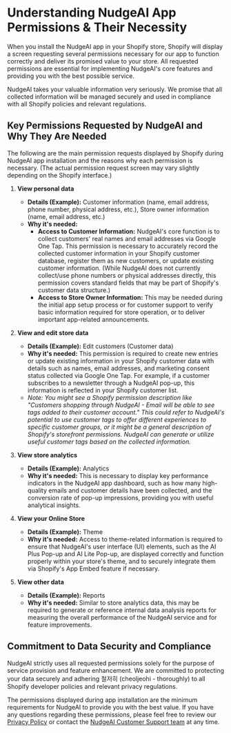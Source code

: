 # Understanding NudgeAI App Permissions & Their Necessity

When you install the NudgeAI app in your Shopify store, Shopify will display a screen requesting several permissions necessary for our app to function correctly and deliver its promised value to your store. All requested permissions are essential for implementing NudgeAI's core features and providing you with the best possible service.

NudgeAI takes your valuable information very seriously. We promise that all collected information will be managed securely and used in compliance with all Shopify policies and relevant regulations.

## Key Permissions Requested by NudgeAI and Why They Are Needed

The following are the main permission requests displayed by Shopify during NudgeAI app installation and the reasons why each permission is necessary. (The actual permission request screen may vary slightly depending on the Shopify interface.)

1.  **View personal data**
    *   **Details (Example):** Customer information (name, email address, phone number, physical address, etc.), Store owner information (name, email address, etc.)
    *   **Why it's needed:**
        *   **Access to Customer Information:** NudgeAI's core function is to collect customers' real names and email addresses via Google One Tap. This permission is necessary to accurately record the collected customer information in your Shopify customer database, register them as new customers, or update existing customer information. (While NudgeAI does not currently collect/use phone numbers or physical addresses directly, this permission covers standard fields that may be part of Shopify's customer data structure.)
        *   **Access to Store Owner Information:** This may be needed during the initial app setup process or for customer support to verify basic information required for store operation, or to deliver important app-related announcements.

2.  **View and edit store data**
    *   **Details (Example):** Edit customers (Customer data)
    *   **Why it's needed:** This permission is required to create new entries or update existing information in your Shopify customer data with details such as names, email addresses, and marketing consent status collected via Google One Tap. For example, if a customer subscribes to a newsletter through a NudgeAI pop-up, this information is reflected in your Shopify customer list.
    *   *Note: You might see a Shopify permission description like "Customers shopping through NudgeAI - Email will be able to see tags added to their customer account." This could refer to NudgeAI's potential to use customer tags to offer different experiences to specific customer groups, or it might be a general description of Shopify's storefront permissions. NudgeAI can generate or utilize useful customer tags based on the collected information.*

3.  **View store analytics**
    *   **Details (Example):** Analytics
    *   **Why it's needed:** This is necessary to display key performance indicators in the NudgeAI app dashboard, such as how many high-quality emails and customer details have been collected, and the conversion rate of pop-up impressions, providing you with useful analytical insights.

4.  **View your Online Store**
    *   **Details (Example):** Theme
    *   **Why it's needed:** Access to theme-related information is required to ensure that NudgeAI's user interface (UI) elements, such as the AI Plus Pop-up and AI Lite Pop-up, are displayed correctly and function properly within your store's theme, and to securely integrate them via Shopify's App Embed feature if necessary.

5.  **View other data**
    *   **Details (Example):** Reports
    *   **Why it's needed:** Similar to store analytics data, this may be required to generate or reference internal data analysis reports for measuring the overall performance of the NudgeAI service and for feature improvements.

## Commitment to Data Security and Compliance

NudgeAI strictly uses all requested permissions solely for the purpose of service provision and feature enhancement. We are committed to protecting your data securely and adhering 철저히 (cheoljeohi - thoroughly) to all Shopify developer policies and relevant privacy regulations.

The permissions displayed during app installation are the minimum requirements for NudgeAI to provide you with the best value. If you have any questions regarding these permissions, please feel free to review our [Privacy Policy](../legal/privacy-policy.md) or contact the [NudgeAI Customer Support team](../support/contacting-support.md) at any time. 